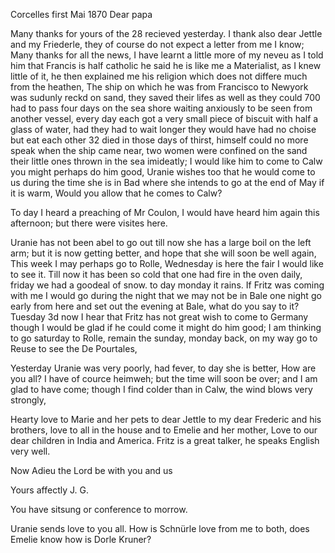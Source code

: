  Corcelles first Mai 1870
Dear papa

Many thanks for yours of the 28 recieved yesterday. I thank also dear Jettle and my Friederle, they of course do not expect a letter from me I know; Many thanks for all the news, I have learnt a little more of my neveu as I told him that Francis is half catholic he said he is like me a Materialist, as I knew little of it, he then explained me his religion which does not differe much from the heathen, The ship on which he was from Francisco to Newyork was sudunly reckd on sand, they saved their lifes as well as they could 700 had to pass four days on the sea shore waiting anxiously to be seen from another vessel, every day each got a very small piece of biscuit with half a glass of water, had they had to wait longer they would have had no choise but eat each other 32 died in those days of thirst, himself could no more speak when the ship came near, two women were confined on the sand their little ones thrown in the sea imideatly; I would like him to come to Calw you might perhaps do him good, Uranie wishes too that he would come to us during the time she is in Bad where she intends to go at the end of May if it is warm, Would you allow that he comes to Calw?

To day I heard a preaching of Mr Coulon, I would have heard him again this afternoon; but there were visites here.

Uranie has not been abel to go out till now she has a large boil on the left arm; but it is now getting better, and hope that she will soon be well again, This week I may perhaps go to Rolle, Wednesday is here the fair I would like to see it. Till now it has been so cold that one had fire in the oven daily, friday we had a goodeal of snow. to day monday it rains. If Fritz was coming with me I would go during the night that we may not be in Bale one night go early from here and set out the evening at Bale, what do you say to it? Tuesday 3d now I hear that Fritz has not great wish to come to Germany though I would be glad if he could come it might do him good; 
I am thinking to go saturday to Rolle, remain the sunday, monday back, on my way go to Reuse to see the De Pourtales,

Yesterday Uranie was very poorly, had fever, to day she is better, How are you all? I have of cource heimweh; but the time will soon be over; and I am glad to have come; though I find colder than in Calw, the wind blows very strongly,

Hearty love to Marie and her pets to dear Jettle to my dear Frederic and his brothers, love to all in the house and to Emelie and her mother, Love to our dear children in India and America. Fritz is a great talker, he speaks English very well.

Now Adieu the Lord be with you and us

 Yours affectly
 J. G.

You have sitsung or conference to morrow.

Uranie sends love to you all. How is Schnürle love from me to both, does Emelie know how is Dorle Kruner?
